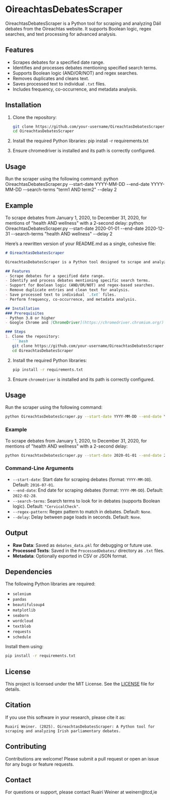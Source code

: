 # OireachtasDebatesScraper

OireachtasDebatesScraper is a Python tool for scraping and analyzing Dáil debates from the Oireachtas website. It supports Boolean logic, regex searches, and text processing for advanced analysis.

## Features
- Scrapes debates for a specified date range.
- Identifies and processes debates mentioning specified search terms.
- Supports Boolean logic (AND/OR/NOT) and regex searches.
- Removes duplicates and cleans text.
- Saves processed text to individual `.txt` files.
- Includes frequency, co-occurrence, and metadata analysis.

## Installation
1. Clone the repository:
   ```bash
   git clone https://github.com/your-username/OireachtasDebatesScraper.git
   cd OireachtasDebatesScraper


2. Install the required Python libraries:
pip install -r requirements.txt

3. Ensure chromedriver is installed and its path is correctly configured.

## Usage
Run the scraper using the following command:
python OireachtasDebatesScraper.py --start-date YYYY-MM-DD --end-date YYYY-MM-DD --search-terms "term1 AND term2" --delay 2

## Example
To scrape debates from January 1, 2020, to December 31, 2020, for mentions of "health AND wellness" with a 2-second delay:
python OireachtasDebatesScraper.py --start-date 2020-01-01 --end-date 2020-12-31 --search-terms "health AND wellness" --delay 2

Here’s a rewritten version of your README.md as a single, cohesive file:

```markdown
# OireachtasDebatesScraper

OireachtasDebatesScraper is a Python tool designed to scrape and analyze Dáil debates from the Oireachtas website. It supports advanced text processing features, including Boolean logic, regex searches, and metadata analysis, making it a powerful tool for researchers and analysts.

## Features
- Scrape debates for a specified date range.
- Identify and process debates mentioning specific search terms.
- Support for Boolean logic (AND/OR/NOT) and regex-based searches.
- Remove duplicate entries and clean text for analysis.
- Save processed text to individual `.txt` files.
- Perform frequency, co-occurrence, and metadata analysis.

## Installation
### Prerequisites
- Python 3.8 or higher
- Google Chrome and [ChromeDriver](https://chromedriver.chromium.org/) (ensure the version matches your Chrome browser)

### Steps
1. Clone the repository:
   ```bash
   git clone https://github.com/your-username/OireachtasDebatesScraper.git
   cd OireachtasDebatesScraper
   ```

2. Install the required Python libraries:
   ```bash
   pip install -r requirements.txt
   ```

3. Ensure `chromedriver` is installed and its path is correctly configured.

## Usage
Run the scraper using the following command:
```bash
python OireachtasDebatesScraper.py --start-date YYYY-MM-DD --end-date YYYY-MM-DD --search-terms "term1 AND term2" --delay 2
```

### Example
To scrape debates from January 1, 2020, to December 31, 2020, for mentions of "health AND wellness" with a 2-second delay:
```bash
python OireachtasDebatesScraper.py --start-date 2020-01-01 --end-date 2020-12-31 --search-terms "health AND wellness" --delay 2
```

### Command-Line Arguments
- `--start-date`: Start date for scraping debates (format: `YYYY-MM-DD`). Default: `2016-07-01`.
- `--end-date`: End date for scraping debates (format: `YYYY-MM-DD`). Default: `2022-02-28`.
- `--search-terms`: Search terms to look for in debates (supports Boolean logic). Default: `"CervicalCheck"`.
- `--regex-pattern`: Regex pattern to match in debates. Default: `None`.
- `--delay`: Delay between page loads in seconds. Default: `None`.

## Output
- **Raw Data**: Saved as `debates_data.pkl` for debugging or future use.
- **Processed Texts**: Saved in the `ProcessedDebates/` directory as `.txt` files.
- **Metadata**: Optionally exported in CSV or JSON format.

## Dependencies
The following Python libraries are required:
- `selenium`
- `pandas`
- `beautifulsoup4`
- `matplotlib`
- `seaborn`
- `wordcloud`
- `textblob`
- `requests`
- `schedule`

Install them using:
```bash
pip install -r requirements.txt
```

## License
This project is licensed under the MIT License. See the [LICENSE](LICENSE) file for details.

## Citation
If you use this software in your research, please cite it as:
```
Ruairí Weiner. (2025). OireachtasDebatesScraper: A Python tool for scraping and analyzing Irish parliamentary debates.
```

## Contributing
Contributions are welcome! Please submit a pull request or open an issue for any bugs or feature requests.

## Contact
For questions or support, please contact Ruairí Weiner at weinerr@tcd,ie
```
